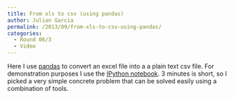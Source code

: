 ```yaml
---
title: From xls to csv (using pandas)
author: Julian Garcia
permalink: /2013/09/from-xls-to-csv-using-pandas/
categories:
  - Round 06/3
  - Video
---
```

Here I use [pandas][1] to convert an excel file into a a plain text csv file. For demonstration purposes I use the [IPython notebook][2]. 3 minutes is short, so I picked a very simple concrete problem that can be solved easily using a combination of tools.



&nbsp;

&nbsp;

 [1]: http://pandas.pydata.org/
 [2]: http://ipython.org/
